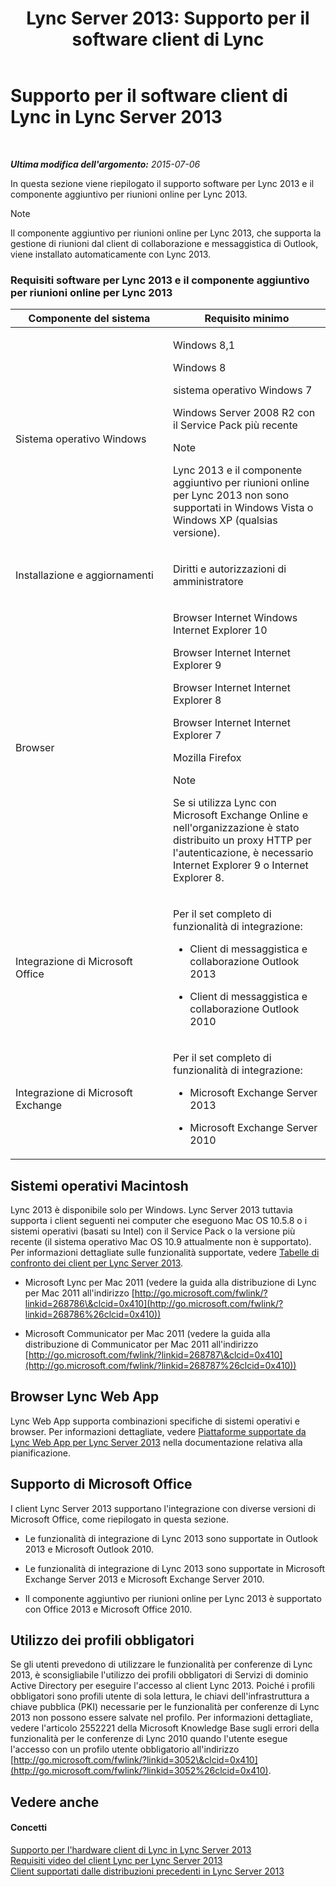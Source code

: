 ﻿---
title: 'Lync Server 2013: Supporto per il software client di Lync'
TOCTitle: Supporto per il software client di Lync
ms:assetid: a6851e38-ba9a-4f19-9aa7-d8accf4d62b3
ms:mtpsurl: https://technet.microsoft.com/it-it/library/Gg412781(v=OCS.15)
ms:contentKeyID: 49301562
ms.date: 08/24/2015
mtps_version: v=OCS.15
ms.translationtype: HT
---

# Supporto per il software client di Lync in Lync Server 2013

 

_**Ultima modifica dell'argomento:** 2015-07-06_

In questa sezione viene riepilogato il supporto software per Lync 2013 e il componente aggiuntivo per riunioni online per Lync 2013.


> [!NOTE]
> Il componente aggiuntivo per riunioni online per Lync 2013, che supporta la gestione di riunioni dal client di collaborazione e messaggistica di Outlook, viene installato automaticamente con Lync 2013.



### Requisiti software per Lync 2013 e il componente aggiuntivo per riunioni online per Lync 2013

<table>
<colgroup>
<col style="width: 50%" />
<col style="width: 50%" />
</colgroup>
<thead>
<tr class="header">
<th>Componente del sistema</th>
<th>Requisito minimo</th>
</tr>
</thead>
<tbody>
<tr class="odd">
<td><p>Sistema operativo Windows</p></td>
<td><p>Windows 8,1</p>
<p>Windows 8</p>
<p>sistema operativo Windows 7</p>
<p>Windows Server 2008 R2 con il Service Pack più recente</p>

> [!NOTE]
> Lync 2013 e il componente aggiuntivo per riunioni online per Lync 2013 non sono supportati in Windows Vista o Windows XP (qualsias versione).


</td>
</tr>
<tr class="even">
<td><p>Installazione e aggiornamenti</p></td>
<td><p>Diritti e autorizzazioni di amministratore</p></td>
</tr>
<tr class="odd">
<td><p>Browser</p></td>
<td><p>Browser Internet Windows Internet Explorer 10</p>
<p>Browser Internet Internet Explorer 9</p>
<p>Browser Internet Internet Explorer 8</p>
<p>Browser Internet Internet Explorer 7</p>
<p>Mozilla Firefox</p>


> [!NOTE]
> Se si utilizza Lync con Microsoft Exchange Online e nell'organizzazione è stato distribuito un proxy HTTP per l'autenticazione, è necessario Internet Explorer 9 o Internet Explorer 8.


</td>
</tr>
<tr class="even">
<td><p>Integrazione di Microsoft Office</p></td>
<td><p>Per il set completo di funzionalità di integrazione:</p>
<ul>
<li><p>Client di messaggistica e collaborazione Outlook 2013</p></li>
<li><p>Client di messaggistica e collaborazione Outlook 2010</p></li>
</ul></td>
</tr>
<tr class="odd">
<td><p>Integrazione di Microsoft Exchange</p></td>
<td><p>Per il set completo di funzionalità di integrazione:</p>
<ul>
<li><p>Microsoft Exchange Server 2013</p></li>
<li><p>Microsoft Exchange Server 2010</p></li>
</ul></td>
</tr>
</tbody>
</table>


## Sistemi operativi Macintosh

Lync 2013 è disponibile solo per Windows. Lync Server 2013 tuttavia supporta i client seguenti nei computer che eseguono Mac OS 10.5.8 o i sistemi operativi (basati su Intel) con il Service Pack o la versione più recente (il sistema operativo Mac OS 10.9 attualmente non è supportato). Per informazioni dettagliate sulle funzionalità supportate, vedere [Tabelle di confronto dei client per Lync Server 2013](lync-server-2013-desktop-client-comparison-tables.md).

  - Microsoft Lync per Mac 2011 (vedere la guida alla distribuzione di Lync per Mac 2011 all'indirizzo [http://go.microsoft.com/fwlink/?linkid=268786\&clcid=0x410](http://go.microsoft.com/fwlink/?linkid=268786%26clcid=0x410))

  - Microsoft Communicator per Mac 2011 (vedere la guida alla distribuzione di Communicator per Mac 2011 all'indirizzo [http://go.microsoft.com/fwlink/?linkid=268787\&clcid=0x410](http://go.microsoft.com/fwlink/?linkid=268787%26clcid=0x410))

## Browser Lync Web App

Lync Web App supporta combinazioni specifiche di sistemi operativi e browser. Per informazioni dettagliate, vedere [Piattaforme supportate da Lync Web App per Lync Server 2013](lync-server-2013-lync-web-app-supported-platforms.md) nella documentazione relativa alla pianificazione.

## Supporto di Microsoft Office

I client Lync Server 2013 supportano l'integrazione con diverse versioni di Microsoft Office, come riepilogato in questa sezione.

  - Le funzionalità di integrazione di Lync 2013 sono supportate in Outlook 2013 e Microsoft Outlook 2010.

  - Le funzionalità di integrazione di Lync 2013 sono supportate in Microsoft Exchange Server 2013 e Microsoft Exchange Server 2010.

  - Il componente aggiuntivo per riunioni online per Lync 2013 è supportato con Office 2013 e Microsoft Office 2010.

## Utilizzo dei profili obbligatori

Se gli utenti prevedono di utilizzare le funzionalità per conferenze di Lync 2013, è sconsigliabile l'utilizzo dei profili obbligatori di Servizi di dominio Active Directory per eseguire l'accesso al client Lync 2013. Poiché i profili obbligatori sono profili utente di sola lettura, le chiavi dell'infrastruttura a chiave pubblica (PKI) necessarie per le funzionalità per conferenze di Lync 2013 non possono essere salvate nel profilo. Per informazioni dettagliate, vedere l'articolo 2552221 della Microsoft Knowledge Base sugli errori della funzionalità per le conferenze di Lync 2010 quando l'utente esegue l'accesso con un profilo utente obbligatorio all'indirizzo [http://go.microsoft.com/fwlink/?linkid=3052\&clcid=0x410](http://go.microsoft.com/fwlink/?linkid=3052%26clcid=0x410).

## Vedere anche

#### Concetti

[Supporto per l'hardware client di Lync in Lync Server 2013](lync-server-2013-lync-client-hardware-support.md)  
[Requisiti video del client Lync per Lync Server 2013](lync-server-2013-lync-client-video-requirements.md)  
[Client supportati dalle distribuzioni precedenti in Lync Server 2013](lync-server-2013-supported-clients-from-previous-deployments.md)

